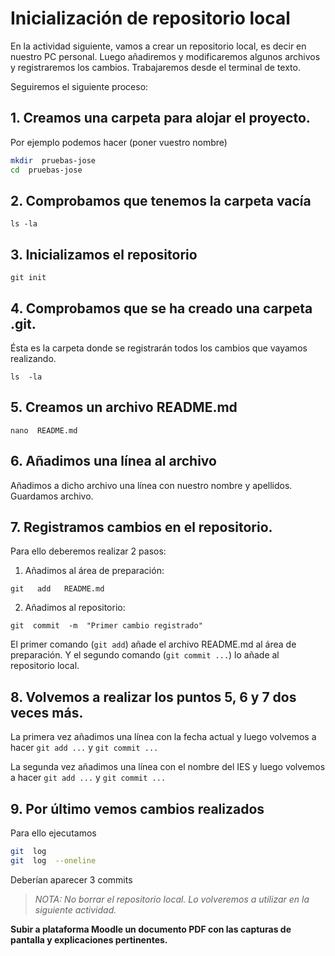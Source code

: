 # Inicialización de repositorio local

En la actividad siguiente, vamos a crear un repositorio local, es decir en nuestro PC personal. 
Luego añadiremos y modificaremos algunos archivos y registraremos los cambios. Trabajaremos desde el terminal de texto.

Seguiremos el siguiente proceso:

## 1. Creamos una carpeta para alojar el proyecto. 

Por ejemplo podemos hacer (poner vuestro nombre)

```bash
mkdir  pruebas-jose
cd  pruebas-jose
```

## 2. Comprobamos que tenemos la carpeta vacía

```
ls -la
```

## 3. Inicializamos el repositorio

```
git init
```

## 4. Comprobamos que se ha creado una carpeta  .git.

Ésta es la carpeta donde se registrarán todos los cambios que vayamos realizando.

```
ls  -la
```

## 5. Creamos un archivo README.md

```
nano  README.md
```

## 6. Añadimos una línea al archivo

Añadimos a dicho archivo una línea con nuestro nombre y apellidos. Guardamos archivo.

## 7. Registramos cambios en el repositorio. 

Para ello deberemos realizar 2 pasos: 

  1. Añadimos al área de preparación:   
  
    git   add   README.md
    
  2. Añadimos al repositorio:  
  
    git  commit  -m  "Primer cambio registrado"
    
El primer comando (`git add`) añade el archivo README.md al área de preparación. Y el segundo comando (`git commit ...`) lo añade al repositorio local.


## 8. Volvemos a realizar los puntos 5, 6 y 7 dos veces más.

La primera vez añadimos una línea con la fecha actual y luego volvemos a hacer  `git add ...`   y `git commit ...`

La segunda vez añadimos una línea con el nombre del IES y luego volvemos a hacer  `git add ...`   y `git commit ...`

## 9. Por último vemos cambios realizados

Para ello ejecutamos

```bash
git  log
git  log  --oneline
```

Deberían aparecer 3 commits

> *NOTA: No borrar el repositorio local. Lo volveremos a utilizar en la siguiente actividad.*

**Subir a plataforma Moodle un documento PDF con las capturas de pantalla y explicaciones pertinentes.**

